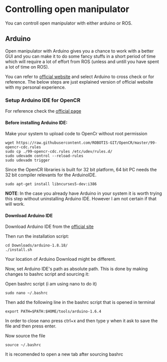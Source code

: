 # Controlling open manipulator

You can controll open manipulator with either arduino or ROS. 

## Arduino 

Open manipulator with Arduino gives you a chance to work with a better GUI and you can make it to do some fancy stuffs in a short period of time which will 
require a lot of effort from ROS (unless and untill you have spent a lot of time on ROS).

You can refer to [official website](https://emanual.robotis.com/docs/en/platform/openmanipulator_x/quick_start_guide/#install-ros-on-pc) and select Arduino to 
cross check or for reference. The below steps are just explained version of official website with my personal experience. 

### Setup Arduino IDE for OpenCR

For reference check the [official page](https://emanual.robotis.com/docs/en/parts/controller/opencr10/#install-on-linux) 

#### Before installing Arduino IDE:

Make your system to upload code to OpenCr without root permission 

```
wget https://raw.githubusercontent.com/ROBOTIS-GIT/OpenCR/master/99-opencr-cdc.rules
sudo cp ./99-opencr-cdc.rules /etc/udev/rules.d/
sudo udevadm control --reload-rules
sudo udevadm trigger
```

Since the OpenCR libraries is built for 32 bit platform, 64 bit PC needs the 32 bit compiler relevants for the ArduinoIDE.

```
sudo apt-get install libncurses5-dev:i386
```
**NOTE**: In the case you already have Arduino in your system it is worth trying this step without uninstalling Arduino IDE. However I am not certain if that will
work.

#### Download Arduino IDE 

Download Arduino IDE from the [official site](https://www.arduino.cc/en/Main/Software)

Then run the installation script:

```
cd Downloads/arduino-1.8.18/
./install.sh
```
Your location of Arduino Download might be different.

Now, set Arduino IDE's path as absolute path. This is done by making changes to bashrc script and sourcing it:

Open bashrc script (i am using nano to do it)

```
sudo nano ~/.bashrc 
```

Then add the following line in the bashrc script that is opened in terminal

```
export PATH=$PATH:$HOME/tools/arduino-1.6.4
```

In order to close nano press ctrl+x and then type y when it ask to save the file and then press enter.

Now source the file 

```
source ~/.bashrc
```

It is recomended to open a new tab after sourcing bashrc
